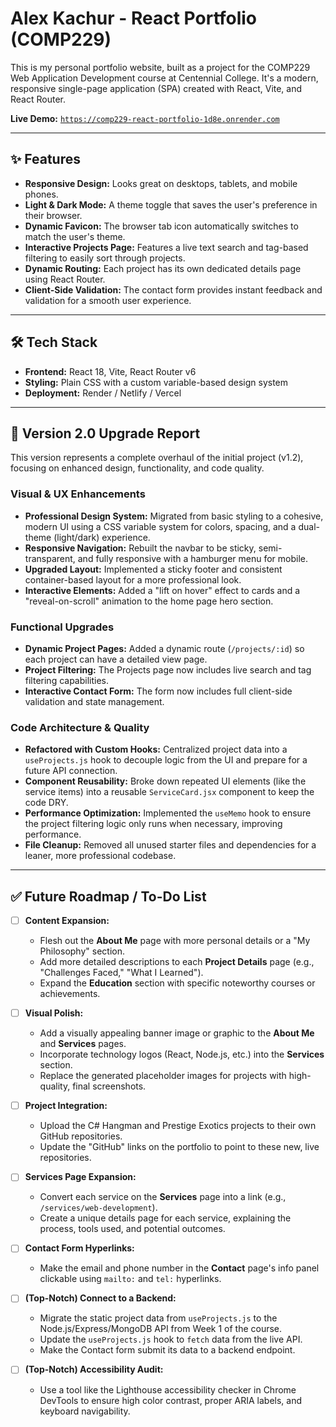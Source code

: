 # Alex Kachur - React Portfolio (COMP229)

This is my personal portfolio website, built as a project for the COMP229 Web Application Development course at Centennial College. It's a modern, responsive single-page application (SPA) created with React, Vite, and React Router.

**Live Demo:** [`https://comp229-react-portfolio-1d8e.onrender.com`](https://comp229-react-portfolio-1d8e.onrender.com) 

---

## ✨ Features

* **Responsive Design:** Looks great on desktops, tablets, and mobile phones.
* **Light & Dark Mode:** A theme toggle that saves the user's preference in their browser.
* **Dynamic Favicon:** The browser tab icon automatically switches to match the user's theme.
* **Interactive Projects Page:** Features a live text search and tag-based filtering to easily sort through projects.
* **Dynamic Routing:** Each project has its own dedicated details page using React Router.
* **Client-Side Validation:** The contact form provides instant feedback and validation for a smooth user experience.

---

## 🛠️ Tech Stack

* **Frontend:** React 18, Vite, React Router v6
* **Styling:** Plain CSS with a custom variable-based design system
* **Deployment:** Render / Netlify / Vercel

---

## 🚀 Version 2.0 Upgrade Report

This version represents a complete overhaul of the initial project (v1.2), focusing on enhanced design, functionality, and code quality.

### Visual & UX Enhancements
* **Professional Design System:** Migrated from basic styling to a cohesive, modern UI using a CSS variable system for colors, spacing, and a dual-theme (light/dark) experience.
* **Responsive Navigation:** Rebuilt the navbar to be sticky, semi-transparent, and fully responsive with a hamburger menu for mobile.
* **Upgraded Layout:** Implemented a sticky footer and consistent container-based layout for a more professional look.
* **Interactive Elements:** Added a "lift on hover" effect to cards and a "reveal-on-scroll" animation to the home page hero section.

### Functional Upgrades
* **Dynamic Project Pages:** Added a dynamic route (`/projects/:id`) so each project can have a detailed view page.
* **Project Filtering:** The Projects page now includes live search and tag filtering capabilities.
* **Interactive Contact Form:** The form now includes full client-side validation and state management.

### Code Architecture & Quality
* **Refactored with Custom Hooks:** Centralized project data into a `useProjects.js` hook to decouple logic from the UI and prepare for a future API connection.
* **Component Reusability:** Broke down repeated UI elements (like the service items) into a reusable `ServiceCard.jsx` component to keep the code DRY.
* **Performance Optimization:** Implemented the `useMemo` hook to ensure the project filtering logic only runs when necessary, improving performance.
* **File Cleanup:** Removed all unused starter files and dependencies for a leaner, more professional codebase.

---

## ✅ Future Roadmap / To-Do List

- [ ] **Content Expansion:**
    -   Flesh out the **About Me** page with more personal details or a "My Philosophy" section.
    -   Add more detailed descriptions to each **Project Details** page (e.g., "Challenges Faced," "What I Learned").
    -   Expand the **Education** section with specific noteworthy courses or achievements.

- [ ] **Visual Polish:**
    -   Add a visually appealing banner image or graphic to the **About Me** and **Services** pages.
    -   Incorporate technology logos (React, Node.js, etc.) into the **Services** section.
    -   Replace the generated placeholder images for projects with high-quality, final screenshots.

- [ ] **Project Integration:**
    -   Upload the C# Hangman and Prestige Exotics projects to their own GitHub repositories.
    -   Update the "GitHub" links on the portfolio to point to these new, live repositories.

- [ ] **Services Page Expansion:**
    -   Convert each service on the **Services** page into a link (e.g., `/services/web-development`).
    -   Create a unique details page for each service, explaining the process, tools used, and potential outcomes.

- [ ] **Contact Form Hyperlinks:**
    -   Make the email and phone number in the **Contact** page's info panel clickable using `mailto:` and `tel:` hyperlinks.

- [ ] **(Top-Notch) Connect to a Backend:**
    -   Migrate the static project data from `useProjects.js` to the Node.js/Express/MongoDB API from Week 1 of the course.
    -   Update the `useProjects.js` hook to `fetch` data from the live API.
    -   Make the Contact form submit its data to a backend endpoint.

- [ ] **(Top-Notch) Accessibility Audit:**
    -   Use a tool like the Lighthouse accessibility checker in Chrome DevTools to ensure high color contrast, proper ARIA labels, and keyboard navigability.
